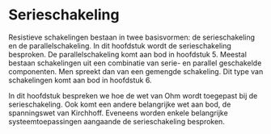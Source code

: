# Serieschakeling

Resistieve schakelingen bestaan in twee basisvormen: de serieschakeling en de parallelschakeling. In dit hoofdstuk wordt de serieschakeling besproken. De parallelschakeling komt aan bod in hoofdstuk 5. Meestal bestaan schakelingen uit een combinatie van serie- en parallel geschakelde componenten. Men spreekt dan van een gemengde schakeling. Dit type van schakelingen komt aan bod in hoofdstuk 6.

In dit hoofdstuk bespreken we hoe de wet van Ohm wordt toegepast bij de serieschakeling. Ook komt een andere belangrijke wet aan bod, de spanningswet van Kirchhoff. Eveneens worden enkele belangrijke systeemtoepassingen aangaande de serieschakeling besproken.

